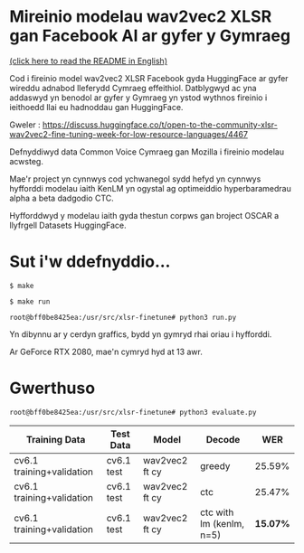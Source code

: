 # Mireinio modelau wav2vec2 XLSR gan Facebook AI ar gyfer y Gymraeg

[(click here to read the README in English)](README_en.md)

Cod i fireinio model wav2vec2 XLSR Facebook gyda HuggingFace ar gyfer wireddu 
adnabod lleferydd Cymraeg effeithiol. Datblygwyd ac yna addaswyd yn benodol ar gyfer
y Gymraeg yn ystod wythnos fireinio i ieithoedd llai eu hadnoddau gan HuggingFace. 

Gweler : https://discuss.huggingface.co/t/open-to-the-community-xlsr-wav2vec2-fine-tuning-week-for-low-resource-languages/4467

Defnyddiwyd data Common Voice Cymraeg gan Mozilla i fireinio modelau acwsteg.

Mae'r project yn cynnwys cod ychwanegol sydd hefyd yn cynnwys hyfforddi modelau iaith
KenLM yn ogystal ag optimeiddio hyperbaramedrau alpha a beta dadgodio CTC. 

Hyfforddwyd y modelau iaith gyda thestun corpws gan broject OSCAR a llyfrgell Datasets 
HuggingFace. 

# Sut i'w ddefnyddio...  

`$ make`

`$ make run `

`root@bff0be8425ea:/usr/src/xlsr-finetune# python3 run.py`

Yn dibynnu ar y cerdyn graffics, bydd yn gymryd rhai oriau i hyfforddi. 

Ar GeForce RTX 2080, mae'n cymryd hyd at 13 awr.



# Gwerthuso 

`root@bff0be8425ea:/usr/src/xlsr-finetune# python3 evaluate.py`

|Training Data | Test Data | Model | Decode | WER |
|---|---|---|---|---|
|cv6.1 training+validation | cv6.1 test | wav2vec2 ft cy | greedy | 25.59% |
|cv6.1 training+validation | cv6.1 test | wav2vec2 ft cy | ctc | 25.47% |
|cv6.1 training+validation | cv6.1 test | wav2vec2 ft cy | ctc with lm (kenlm, n=5) | **15.07%** |


